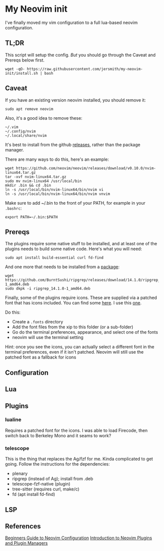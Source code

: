 # My Neovim init
I've finally moved my vim configuration to a full lua-based neovim configuration.

## TL;DR
This script will setup the config. _But_ you should go through the Caveat and Prereqs below first.

```
wget -qO- https://raw.githubusercontent.com/jersmith/my-neovim-init/install.sh | bash
```

## Caveat
If you have an existing version neovim installed, you should remove it:

`sudo apt remove neovim`

Also, it's a good idea to remove these:

```
~/.vim
~/.config/nvim
~/.local/share/nvim
```

It's best to install from the github [releases](https://github.com/neovim/neovim/releases/), rather than the package manager.

There are many ways to do this, here's an example:

```
wget https://github.com/neovim/neovim/releases/download/v0.10.0/nvim-linux64.tar.gz
tar -xvf nvim-linux64.tar.gz
sudo mv nvim-linux64 /usr/local/bin
mkdir .bin && cd .bin
ln -s /usr/local/bin/nvim-linux64/bin/nvim vi
ln -s /usr/local/bin/nvim-linux64/bin/nvim vnvim
```

Make sure to add ~/.bin to the front of your PATH, for example in your `.bashrc`:

```
export PATH=~/.bin:$PATH
```

## Prereqs
The plugins require some native stuff to be installed, and at least one of the plugins needs to build some native code. Here's what you will need:

```
sudo apt install build-essential curl fd-find 
```

And one more that needs to be installed from a [package](https://github.com/BurntSushi/ripgrep/releases):

```
wget https://github.com/BurntSushi/ripgrep/releases/download/14.1.0/ripgrep_14.1.0-1_amd64.deb
sudo dkpk -i ripgrep_14.1.0-1_amd64.deb
```

Finally, some of the plugins require icons. These are supplied via a patched font that has icons included. You can find some [here](https://www.nerdfonts.com/font-downloads). I use this [one](https://github.com/ryanoasis/nerd-fonts/releases/download/v3.2.1/FiraCode.zip).

Do this:
- Create a `.fonts` directory 
- Add the font files from the xip to this folder (or a sub-folder)
- Go do the terminal preferences, appearance, and select one of the fonts
- neovim will use the terminal setting

Hint: once you see the icons, you can actually select a different font in the terminal preferences, even if it isn't patched. Neovim will still use the patched font as a fallback for icons

## Configuration


## Lua

## Plugins

### lualine
Requires a patched font for the icons. I was able to load Firecode, then switch back to Berkeley Mono and it seams to work?

### telescope
This is the thing that replaces the Ag/fzf for me. Kinda complicated to get going. Follow the instructions for the dependencies:
- plenary
- ripgrep (instead of Ag); install from .deb
- telescope-fzf-native (plugin)
- tree-sitter (requires curl, make/c)
- fd (apt install fd-find)


## LSP

## References
[Beginners Guide to Neovim Configuration](https://medium.com/@finnala/a-beginners-guide-to-neovim-configuration-9e7dac182de5)
[Introduction to Neovim Plugins and Plugin Managers](https://medium.com/@finnala/an-introduction-to-neovim-plugins-and-plugin-managers-95782ed194f7)
